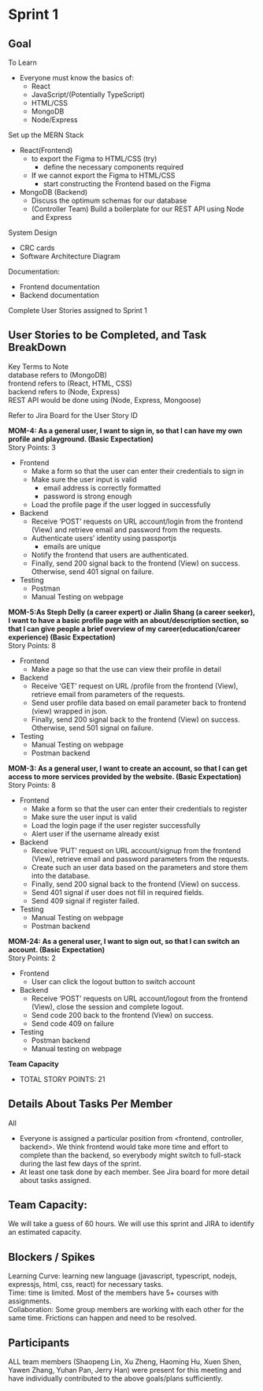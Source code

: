 # Sprint 1

## Goal
To Learn
 - Everyone must know the basics of:
   - React
   - JavaScript/(Potentially TypeScript)
   - HTML/CSS
   - MongoDB
   - Node/Express

Set up the MERN Stack
 - React(Frontend)
   - to export the Figma to HTML/CSS (try)
        - define the necessary components required
   - If we cannot export the Figma to HTML/CSS
        - start constructing the Frontend based on the Figma
 - MongoDB (Backend)
   - Discuss the optimum schemas for our database
   - (Controller Team) Build a boilerplate for our REST API using Node and Express

System Design
 - CRC cards
 - Software Architecture Diagram

Documentation:
 - Frontend documentation
 - Backend documentation

Complete User Stories assigned to Sprint 1

## User Stories to be Completed, and Task BreakDown
Key Terms to Note</br>
database refers to (MongoDB)</br>
frontend refers to (React, HTML, CSS)</br>
backend refers to (Node, Express)</br>
REST API would be done using (Node, Express, Mongoose)</br>

Refer to Jira Board for the User Story ID</br>

**MOM-4: As a general user, I want to sign in, so that I can have my own profile and playground. (Basic Expectation)**
</br>Story Points: 3
 - Frontend
   - Make a form so that the user can enter their credentials to sign in
   - Make sure the user input is valid
        - email address is correctly formatted
        - password is strong enough
   - Load the profile page if the user logged in successfully
 - Backend
   - Receive ‘POST’ requests on URL account/login from the frontend (View) and retrieve email and password from the requests.
   - Authenticate users’ identity using passportjs
        - emails are unique
   - Notify the frontend that users are authenticated.
   - Finally, send 200 signal back to the frontend (View) on success. Otherwise, send 401 signal on failure.
 - Testing
   - Postman
   - Manual Testing on webpage

**MOM-5:As Steph Delly (a career expert) or Jialin Shang (a career seeker), I want to have a basic profile page with an about/description section, so that I can give people a brief overview of my career(education/career experience) (Basic Expectation)**
</br>Story Points: 8
 - Frontend
   - Make a page so that the use can view their profile in detail
 - Backend
   - Receive ‘GET’ request on URL /profile from the frontend (View), retrieve email from parameters of the requests.
   - Send user profile data based on email parameter back to frontend (view) wrapped in json.
   - Finally, send 200 signal back to the frontend (View) on success. Otherwise, send 501 signal on failure.
 - Testing
   - Manual Testing on webpage
   - Postman backend

**MOM-3: As a general user, I want to create an account, so that I can get access to more services provided by the website. (Basic Expectation)**
</br>Story Points: 8
 - Frontend
   - Make a form so that the user can enter their credentials to register
   - Make sure the user input is valid
   - Load the login page if the user register successfully
   - Alert user if the username already exist
 - Backend
   - Receive ‘PUT’ request on URL account/signup from the frontend (View), retrieve email and password parameters from the requests.
   - Create such an user data based on the parameters and store them into the database.
   - Finally, send 200 signal back to the frontend (View) on success.
   - Send 401 signal if user does not fill in required fields.
   - Send 409 signal if register failed.
 - Testing
   - Manual Testing on webpage
   - Postman backend

**MOM-24: As a general user, I want to sign out, so that I can switch an account. (Basic Expectation)**
</br>Story Points: 2
 - Frontend
   - User can click the logout button to switch account
 - Backend
   - Receive ‘POST’ requests on URL account/logout from the frontend  (View), close the session and complete logout.
   - Send code 200 back to the frontend (View) on success.
   - Send code 409 on failure
 - Testing
   - Postman backend
   - Manual testing on webpage

**Team Capacity**
 - TOTAL STORY POINTS: 21

## Details About Tasks Per Member
All
 - Everyone is assigned a particular position from <frontend, controller, backend>. We think frontend would take more time and effort to complete than the backend, so everybody might switch to full-stack during the last few days of the sprint.
 - At least one task done by each member.
See Jira board for more detail about tasks assigned.

## Team Capacity:
We will take a guess of 60 hours.  We will use this sprint and JIRA to identify an estimated capacity.

## Blockers / Spikes
Learning Curve: learning new language (javascript, typescript, nodejs, expressjs, html, css, react) for necessary tasks. 
</br>Time: time is limited. Most of the members have 5+ courses with assignments.
</br>Collaboration: Some group members are working with each other for the same time. Frictions can happen and need to be resolved.
## Participants
ALL team members (Shaopeng Lin, Xu Zheng, Haoming Hu, Xuen Shen, Yawen Zhang, Yuhan Pan, Jerry Han)  were present for this meeting and have individually contributed to the above goals/plans sufficiently.
 

